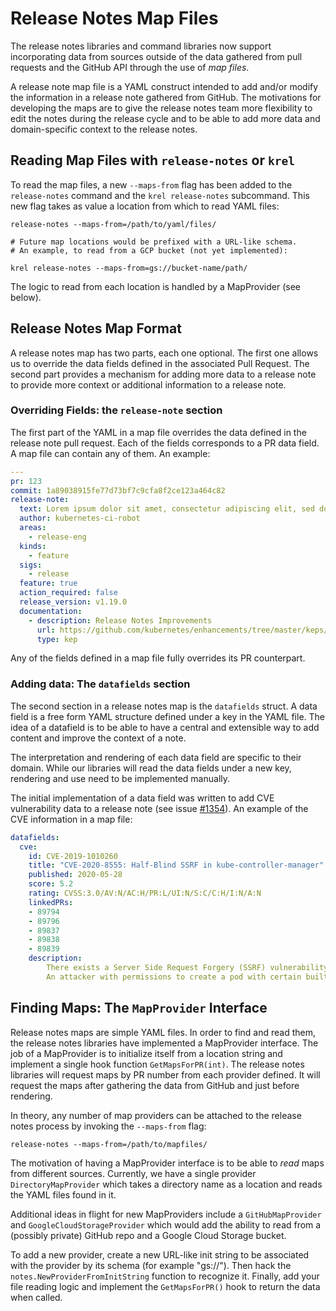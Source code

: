 # Release Notes Map Files

The release notes libraries and command libraries now support incorporating
data from sources outside of the data gathered from pull requests and the
GitHub API through the use of _map files_.

A release note map file is a YAML construct intended to add and/or modify
the information in a release note gathered from GitHub. The motivations for
developing the maps are to give the release notes team more flexibility 
to edit the notes during the release cycle and to be able to add more
data and domain-specific context to the release notes.

## Reading Map Files with `release-notes` or `krel` 

To read the map files, a new `--maps-from` flag has been added
to the `release-notes` command and the `krel release-notes` subcommand.
This new flag takes as value a location from which to read YAML files:

```console
release-notes --maps-from=/path/to/yaml/files/

# Future map locations would be prefixed with a URL-like schema.
# An example, to read from a GCP bucket (not yet implemented):

krel release-notes --maps-from=gs://bucket-name/path/
```

The logic to read from each location is handled by a MapProvider (see below).

## Release Notes Map Format

A release notes map has two parts, each one optional. The first one
allows us to override the data fields defined in the associated 
Pull Request. The second part provides a mechanism for adding more data
to a release note to provide more context or additional
information to a release note.

### Overriding Fields: the `release-note` section

The first part of the YAML in a map file overrides the data defined in the release note pull request. Each of the fields corresponds to a PR data field. A map file
can contain any of them. An example:

```yaml
---
pr: 123
commit: 1a89038915fe77d73bf7c9cfa8f2ce123a464c82
release-note:  
  text: Lorem ipsum dolor sit amet, consectetur adipiscing elit, sed do eiusmod tempor incididunt ut labore et dolore magna aliqua. 
  author: kubernetes-ci-robot
  areas:
    - release-eng
  kinds:
    - feature
  sigs:
    - release
  feature: true
  action_required: false
  release_version: v1.19.0
  documentation:
    - description: Release Notes Improvements
      url: https://github.com/kubernetes/enhancements/tree/master/keps/sig-release/1733-release-notes
      type: kep
```
Any of the fields defined in a map file fully overrides its PR counterpart. 

### Adding data: The `datafields` section

The second section in a release notes map is the `datafields` struct. 
A data field is a free form YAML structure defined under a key in the YAML
file. The idea of a datafield is to be able to have a central and extensible
way to add content and improve the context of a note.

The interpretation and rendering of each data field are specific to their
domain. While our libraries will read the data fields under a new key, 
rendering and use need to be implemented manually.

The initial implementation of a data field was written to add CVE
vulnerability data to a release note (see issue [#1354](https://github.com/kubernetes/release/issues/1354)). An example of the CVE information in a map file:

```yaml
datafields:
  cve:
    id: CVE-2019-1010260
    title: "CVE-2020-8555: Half-Blind SSRF in kube-controller-manager"
    published: 2020-05-28
    score: 5.2
    rating: CVSS:3.0/AV:N/AC:H/PR:L/UI:N/S:C/C:H/I:N/A:N
    linkedPRs:
    - 89794
    - 89796
    - 89837
    - 89838
    - 89839
    description:
        There exists a Server Side Request Forgery (SSRF) vulnerability in kube-controller-manager that allows certain authorized users to leak up to 500 bytes of arbitrary information from unprotected endpoints within the master's host network (such as link-local or loopback services).
        An attacker with permissions to create a pod with certain built-in Volume types (GlusterFS, Quobyte, StorageOS, ScaleIO) or permissions to create a StorageClass can cause kube-controller-manager to make GET requests or POST requests without an attacker controlled request body from the master's host network.
```

## Finding Maps: The `MapProvider` Interface

Release notes maps are simple YAML files. In order to find and read them, the 
release notes libraries have implemented a MapProvider interface. The job of
a MapProvider is to initialize itself from a location string and implement 
a single hook function `GetMapsForPR(int)`. The release notes libraries will
request maps by PR number from each provider defined. It will request the
maps after gathering the data from GitHub and just before rendering.

In theory, any number of map providers can be attached to the release notes
process by invoking the `--maps-from` flag:

```console
release-notes --maps-from=/path/to/mapfiles/ 
```

The motivation of having a MapProvider interface is to be able to _read_
maps from different sources. Currently, we have a single provider `DirectoryMapProvider` which takes a directory name as a location and reads
the YAML files found in it.

Additional ideas in flight for new MapProviders include a `GitHubMapProvider`
and `GoogleCloudStorageProvider` which would add the ability to read from
a (possibly private) GitHub repo and a Google Cloud Storage bucket.

To add a new provider, create a new URL-like init string to be associated 
with the provider by its schema (for example "gs://"). Then hack the 
`notes.NewProviderFromInitString` function to recognize it. Finally,
add your file reading logic and implement the `GetMapsForPR()` hook to
return the data when called.

